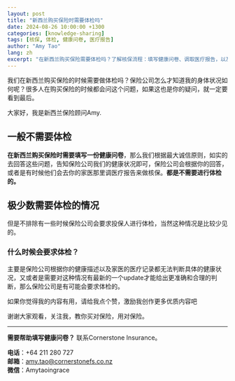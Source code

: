 ```yaml
---
layout: post
title: "新西兰购买保险时需要体检吗"
date: 2024-08-26 10:00:00 +1300
categories: [knowledge-sharing]
tags: [核保, 体检, 健康问卷, 医疗报告]
author: "Amy Tao"
lang: zh
excerpt: "在新西兰购买保险需要体检吗？了解核保流程：填写健康问卷、调取医疗报告，以及极少数情况下的体检要求。"
---
```


我们在新西兰购买保险的时候需要做体检吗？保险公司怎么才知道我的身体状况如何呢？很多人在购买保险的时候都会问这个问题，如果这也是你的疑问，就一定要看到最后。

大家好，我是新西兰保险顾问Amy.

## 一般不需要体检

**在新西兰购买保险时需要填写一份健康问卷**，那么我们根据最大诚信原则，如实的去回答这些问题，告知保险公司我们的健康状况即可，保险公司会根据你的回答，或者是有时候他们会去你的家医那里调医疗报告来做核保。**都是不需要进行体检的。**

## 极少数需要体检的情况

但是不排除有一些时候保险公司会要求投保人进行体检，当然这种情况是比较少见的。

### 什么时候会要求体检？

主要是保险公司根据你的健康描述以及家医的医疗记录都无法判断具体的健康状况，又或者是需要对这种情况有最新的一个update才能给出更准确和合理的判断，那么保险公司是有可能会要求体检的。

如果你觉得我的内容有用，请给我点个赞，激励我创作更多优质内容吧

谢谢大家观看，关注我，教你买对保险，用对保险。

---

**需要帮助填写健康问卷？** 联系Cornerstone Insurance。

**电话**：+64 211 280 727  
**邮箱**：amy.tao@cornerstonefs.co.nz  
**微信**：Amytaoingrace
